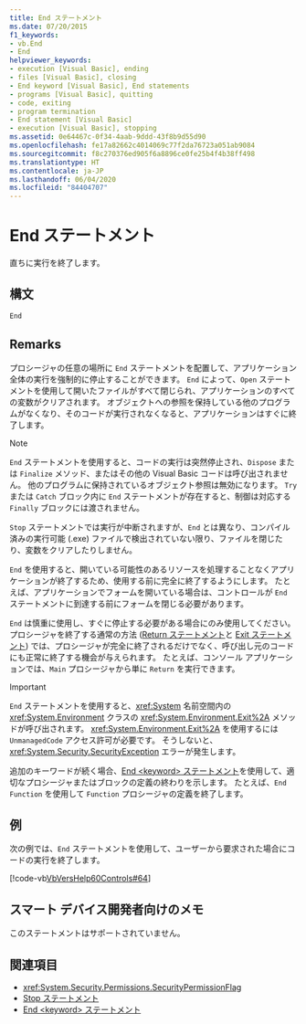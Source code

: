 ```yaml
---
title: End ステートメント
ms.date: 07/20/2015
f1_keywords:
- vb.End
- End
helpviewer_keywords:
- execution [Visual Basic], ending
- files [Visual Basic], closing
- End keyword [Visual Basic], End statements
- programs [Visual Basic], quitting
- code, exiting
- program termination
- End statement [Visual Basic]
- execution [Visual Basic], stopping
ms.assetid: 0e64467c-0f34-4aab-9ddd-43f8b9d55d90
ms.openlocfilehash: fe17a82662c4014069c77f2da76723a051ab9084
ms.sourcegitcommit: f8c270376ed905f6a8896ce0fe25b4f4b38ff498
ms.translationtype: HT
ms.contentlocale: ja-JP
ms.lasthandoff: 06/04/2020
ms.locfileid: "84404707"
---
```

# <a name="end-statement"></a>End ステートメント
直ちに実行を終了します。  
  
## <a name="syntax"></a>構文  
  
```vb  
End  
```  
  
## <a name="remarks"></a>Remarks  
 プロシージャの任意の場所に `End` ステートメントを配置して、アプリケーション全体の実行を強制的に停止することができます。 `End` によって、`Open` ステートメントを使用して開いたファイルがすべて閉じられ、アプリケーションのすべての変数がクリアされます。 オブジェクトへの参照を保持している他のプログラムがなくなり、そのコードが実行されなくなると、アプリケーションはすぐに終了します。  
  
> [!NOTE]
> `End` ステートメントを使用すると、コードの実行は突然停止され、`Dispose` または `Finalize` メソッド、またはその他の Visual Basic コードは呼び出されません。 他のプログラムに保持されているオブジェクト参照は無効になります。 `Try` または `Catch` ブロック内に `End` ステートメントが存在すると、制御は対応する `Finally` ブロックには渡されません。  
  
 `Stop` ステートメントでは実行が中断されますが、`End` とは異なり、コンパイル済みの実行可能 (.exe) ファイルで検出されていない限り、ファイルを閉じたり、変数をクリアしたりしません。  
  
 `End` を使用すると、開いている可能性のあるリソースを処理することなくアプリケーションが終了するため、使用する前に完全に終了するようにします。 たとえば、アプリケーションでフォームを開いている場合は、コントロールが `End` ステートメントに到達する前にフォームを閉じる必要があります。  
  
 `End` は慎重に使用し、すぐに停止する必要がある場合にのみ使用してください。 プロシージャを終了する通常の方法 ([Return ステートメント](return-statement.md)と [Exit ステートメント](exit-statement.md)) では、プロシージャが完全に終了されるだけでなく、呼び出し元のコードにも正常に終了する機会が与えられます。 たとえば、コンソール アプリケーションでは、`Main` プロシージャから単に `Return` を実行できます。  
  
> [!IMPORTANT]
> `End` ステートメントを使用すると、<xref:System> 名前空間内の <xref:System.Environment> クラスの <xref:System.Environment.Exit%2A> メソッドが呼び出されます。 <xref:System.Environment.Exit%2A> を使用するには `UnmanagedCode` アクセス許可が必要です。 そうしないと、<xref:System.Security.SecurityException> エラーが発生します。  
  
 追加のキーワードが続く場合、[End \<keyword> ステートメント](end-keyword-statement.md)を使用して、適切なプロシージャまたはブロックの定義の終わりを示します。 たとえば、`End Function` を使用して `Function` プロシージャの定義を終了します。  
  
## <a name="example"></a>例  
 次の例では、`End` ステートメントを使用して、ユーザーから要求された場合にコードの実行を終了します。  
  
 [!code-vb[VbVersHelp60Controls#64](~/samples/snippets/visualbasic/VS_Snippets_VBCSharp/VbVersHelp60Controls/VB/Form1.vb#64)]  
  
## <a name="smart-device-developer-notes"></a>スマート デバイス開発者向けのメモ  
 このステートメントはサポートされていません。  
  
## <a name="see-also"></a>関連項目

- <xref:System.Security.Permissions.SecurityPermissionFlag>
- [Stop ステートメント](stop-statement.md)
- [End \<keyword> ステートメント](end-keyword-statement.md)
